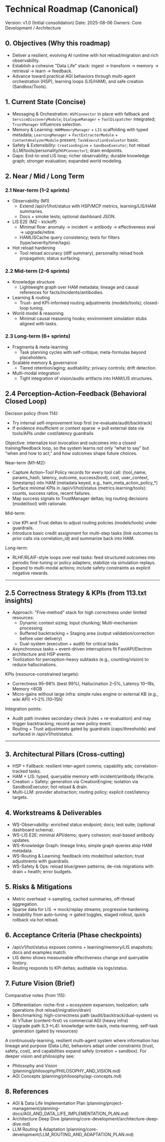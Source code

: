 # Technical Roadmap (Canonical)

Version: v1.0 (Initial consolidation)
Date: 2025-08-06
Owners: Core Development / Architecture

## 0. Objectives (Why this roadmap)
- Deliver a resilient, evolving AI runtime with hot reload/migration and rich observability.
- Establish a cohesive "Data Life" stack: ingest → transform → memory → retrieval → learn → feedback.
- Advance toward practical AGI behaviors through multi-agent orchestration (HSP), learning loops (LIS/HAM), and safe creation (Sandbox/Tools).

## 1. Current State (Concise)
- Messaging & Orchestration: `HSPConnector` in place with fallback and `ServiceDiscoveryModule`; `DialogueManager` + `ToolDispatcher` integrated; `TrustManager` influences selection.
- Memory & Learning: `HAMMemoryManager` + `LIS` scaffolding with typed metadata; `LearningManager` + `FactExtractorModule` + `ContentAnalyzerModule` present; `TaskExecutionEvaluator` basic.
- Safety & Extensibility: `CreationEngine` + `SandboxExecutor`; hot reload (LLM/tools/personality/`HSPConnector`); drain endpoints.
- Gaps: End-to-end LIS loop; richer observability; durable knowledge graph; stronger evaluation; expanded world modeling.

## 2. Near / Mid / Long Term

### 2.1 Near-term (1–2 sprints)
- Observability (M1)
  - Extend /api/v1/hot/status with HSP/MCP metrics, learning/LIS/HAM summaries.
  - Docs + smoke tests; optional dashboard JSON.
- LIS E2E (M2 - kickoff)
  - Minimal flow: anomaly → incident → antibody → effectiveness eval → upgrade/retire.
  - HAMLISCache query consistency; tests for filters (type/severity/time/tags).
- Hot reload hardening
  - Tool reload accuracy (diff summary), personality reload hook propagation; status surfacing.

### 2.2 Mid-term (2–6 sprints)
- Knowledge structure
  - Lightweight graph over HAM metadata; lineage and causal references for facts/incidents/antibodies.
- Learning & routing
  - Trust- and KPI-informed routing adjustments (models/tools); closed-loop tuning.
- World model & reasoning
  - Minimal causal reasoning hooks; environment simulation stubs aligned with tasks.

### 2.3 Long-term (6+ sprints)
- Fragmenta & meta-learning
  - Task planning cycles with self-critique; meta-formulas beyond placeholders.
- Scalable memory & governance
  - Tiered retention/aging; auditability; privacy controls; drift detection.
- Multi-modal integration
  - Tight integration of vision/audio artifacts into HAM/LIS structures.

## 2.4 Perception–Action–Feedback (Behavioral Closed Loop)

Decision policy (from 114):
- Try internal self-improvement loop first (re-evaluate/audit/backtrack)
- If evidence insufficient or context sparse → pull external data via tools/APIs under cost/latency guardrails

Objective: internalize tool invocation and outcomes into a closed training/feedback loop, so the system learns not only “what to say” but “when and how to act," and how outcomes shape future choices.

Near-term (M1–M2):
- Capture Action–Tool Policy records for every tool call: {tool_name, params_hash, latency, outcome, success(bool), cost, user_context, timestamp} into HAM (metadata keyed, e.g., ham_meta_action_policy_*)
- Surface minimal KPIs in /api/v1/hot/status (metrics.learning/tools): counts, success ratios, recent failures.
- Map success signals to TrustManager deltas; log routing decisions (model/tool) with rationale.

Mid-term:
- Use KPI and Trust deltas to adjust routing policies (models/tools) under guardrails.
- Introduce basic credit assignment for multi-step tasks (link outcomes to prior calls via correlation_id) and summarize back into HAM.

Long-term:
- RLHF/RLAIF-style loops over real tasks: feed structured outcomes into periodic fine-tuning or policy adapters; stabilize via simulation replays.
- Expand to multi-modal actions; include safety constraints as explicit negative rewards.

---

## 2.5 Correctness Strategy & KPIs (from 113.txt insights)

- Approach: "Five-method" stack for high correctness under limited resources:
  - Dynamic context sizing; Input chunking; Multi-mechanism processing
  - Buffered backtracking + Staging area (output validation/correction before user delivery)
  - Dual-system (execution + audit) for critical tasks
- Asynchronous tasks + event-driven interruptions fit FastAPI/Electron architecture and HSP events.
- Toolization for perception-heavy subtasks (e.g., counting/vision) to reduce hallucinations.

KPIs (resource-constrained targets):
- Correctness 95–98% (best 99%), Hallucination 2–5%, Latency 10–18s, Memory <6GB
- Micro-gains without large infra: simple rules engine or external KB (e.g., wiki API) +1–2% (10–15h)

Integration points:
- Audit path invokes secondary check (rules + re-evaluation) and may trigger backtracking; record as new policy event.
- Routing + Trust adjustments gated by guardrails (caps/thresholds) and surfaced in /api/v1/hot/status.

---

## 3. Architectural Pillars (Cross-cutting)
- HSP + Fallback: resilient inter-agent comms; capability ads; correlation-tracked tasks.
- HAM + LIS: typed, queryable memory with incident/antibody lifecycle.
- Creation + Safety: generation via CreationEngine; isolation via SandboxExecutor; hot reload & drain.
- Multi-LLM: provider abstraction; routing policy; explicit cost/latency targets.

## 4. Workstreams & Deliverables
- WS-Observability: enriched status endpoint; docs; test suite; (optional dashboard schema).
- WS-LIS E2E: minimal API/demo; query cohesion; eval-based antibody updates.
- WS-Knowledge Graph: lineage links; simple graph queries atop HAM metadata.
- WS-Routing & Learning: feedback into model/tool selection; trust adjustments with guardrails.
- WS-Safety & Ops: reload blue/green patterns; de-risk migrations with drain + health; error budgets.

## 5. Risks & Mitigations
- Metric overhead → sampling, cached summaries, off-thread aggregation.
- Sparse data for LIS → mock/replay streams; progressive hardening.
- Instability from auto-tuning → gated toggles, staged rollout, quick rollback via hot reload.

## 6. Acceptance Criteria (Phase checkpoints)
- /api/v1/hot/status exposes comms + learning/memory/LIS snapshots; docs and examples match.
- LIS demo shows measureable effectiveness change and queryable history.
- Routing responds to KPI deltas; auditable via logs/status.

## 7. Future Vision (Brief)

Comparative notes (from 115):
- Differentiation: niche-first + ecosystem expansion; toolization; safe operations (hot reload/migration/drain)
- Benchmarking: high-correctness path (audit/backtrack/dual-system) vs AI VTuber (content-first) vs commercial AGI (heavy infra)
- Upgrade path (L3→L4): knowledge write-back, meta-learning, self-task generation (gated by resources)

A continuously-learning, resilient multi-agent system where information has lineage and purpose (Data Life), behaviors adapt under constraints (trust, safety, cost), and capabilities expand safely (creation + sandbox). For deeper vision and philosophy see:
- Philosophy and Vision (planning/philosophy/PHILOSOPHY_AND_VISION.md)
- AGI Concepts (planning/philosophy/agi-concepts.md)

## 8. References
- AGI & Data Life Implementation Plan (planning/project-management/planning-docs/AGI_AND_DATA_LIFE_IMPLEMENTATION_PLAN.md)
- Architecture Deep Dive (planning/core-development/architecture-deep-dive.md)
- LLM Routing & Adaptation (planning/core-development/LLM_ROUTING_AND_ADAPTATION_PLAN.md)
